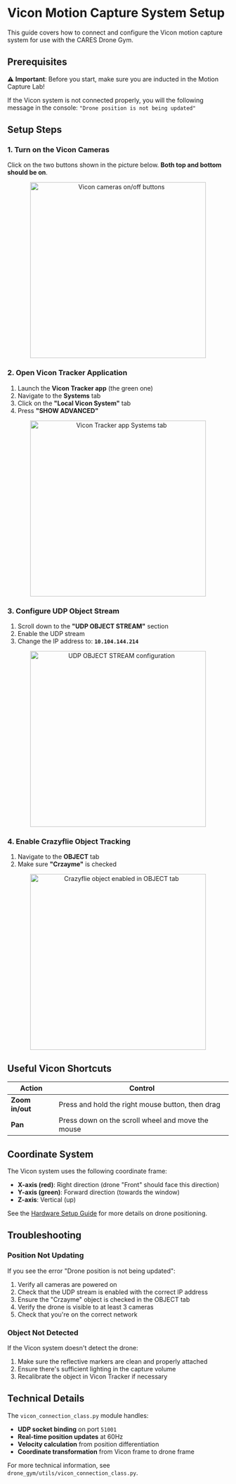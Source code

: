 # Vicon Motion Capture System Setup

This guide covers how to connect and configure the Vicon motion capture system for use with the CARES Drone Gym.

## Prerequisites

⚠️ **Important**: Before you start, make sure you are inducted in the Motion Capture Lab!

If the Vicon system is not connected properly, you will the following message in the console: `"Drone position is not being updated"`

## Setup Steps

### 1. Turn on the Vicon Cameras

Click on the two buttons shown in the picture below. **Both top and bottom should be on**.

<p align="center">
  <img src="https://github.com/user-attachments/assets/721651c8-8104-4b07-b570-9dceae6f8fc1" width="400" alt="Vicon cameras on/off buttons">
</p>

### 2. Open Vicon Tracker Application

1. Launch the **Vicon Tracker app** (the green one)
2. Navigate to the **Systems** tab
3. Click on the **"Local Vicon System"** tab
4. Press **"SHOW ADVANCED"**

<div align="center">
  <img src="https://github.com/user-attachments/assets/a9cbd0de-4a1a-4e6b-9bcf-9ccdb84f2231" width="400" alt="Vicon Tracker app Systems tab">
</div>

### 3. Configure UDP Object Stream

1. Scroll down to the **"UDP OBJECT STREAM"** section
2. Enable the UDP stream
3. Change the IP address to: **`10.104.144.214`**

<div align="center">
  <img src="https://github.com/user-attachments/assets/edff9550-3619-4c04-8682-79550698886c" width="400" alt="UDP OBJECT STREAM configuration">
</div>

### 4. Enable Crazyflie Object Tracking

1. Navigate to the **OBJECT** tab
2. Make sure **"Crzayme"** is checked

<div align="center">
  <img src="https://github.com/user-attachments/assets/d97d3e0d-b75d-451b-9609-e2a5ca4da27f" width="400" alt="Crazyflie object enabled in OBJECT tab">
</div>

## Useful Vicon Shortcuts

| Action | Control |
|--------|---------|
| **Zoom in/out** | Press and hold the right mouse button, then drag |
| **Pan** | Press down on the scroll wheel and move the mouse |

## Coordinate System

The Vicon system uses the following coordinate frame:
- **X-axis (red)**: Right direction (drone "Front" should face this direction)
- **Y-axis (green)**: Forward direction (towards the window)
- **Z-axis**: Vertical (up)

See the [Hardware Setup Guide](HARDWARE_SETUP.md#coordinate-system) for more details on drone positioning.

## Troubleshooting

### Position Not Updating
If you see the error "Drone position is not being updated":
1. Verify all cameras are powered on
2. Check that the UDP stream is enabled with the correct IP address
3. Ensure the "Crzayme" object is checked in the OBJECT tab
4. Verify the drone is visible to at least 3 cameras
5. Check that you're on the correct network

### Object Not Detected
If the Vicon system doesn't detect the drone:
1. Make sure the reflective markers are clean and properly attached
2. Ensure there's sufficient lighting in the capture volume
3. Recalibrate the object in Vicon Tracker if necessary

## Technical Details

The `vicon_connection_class.py` module handles:
- **UDP socket binding** on port `51001`
- **Real-time position updates** at 60Hz
- **Velocity calculation** from position differentiation
- **Coordinate transformation** from Vicon frame to drone frame

For more technical information, see `drone_gym/utils/vicon_connection_class.py`.
